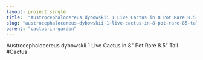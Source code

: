 ```yaml
---
layout: project_single
title:  "Austrocephalocereus dybowskii 1 Live Cactus in 8 Pot Rare 8.5 Tall  #Cactus"
slug: "austrocephalocereus-dybowskii-1-live-cactus-in-8-pot-rare-85-tall-cactus"
parent: "cactus-in-garden"
---
```

Austrocephalocereus dybowskii 1 Live Cactus in 8" Pot Rare 8.5" Tall  #Cactus